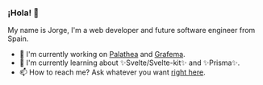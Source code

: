 ### ¡Hola! 👋
My name is Jorge, I'm a web developer and future software engineer from Spain.
- 🔭 I'm currently working on [Palathea](https://palathea.com) and [Grafema](https://beta.grafema.app/).
- 🌱 I'm currently learning about ✨Svelte/Svelte-kit✨ and ✨Prisma✨.
- 📫 How to reach me? Ask whatever you want [right here](https://github.com/abnazhor/abnazhor/issues).

<!--
**abnazhor/abnazhor** is a ✨ _special_ ✨ repository because its `README.md` (this file) appears on your GitHub profile.

Here are some ideas to get you started:

- 🔭 I’m currently working on...
- 🌱 I’m currently learning ...
- 🤔 I’m looking for help with ...
- 💬 Ask me...
- 📫 How to reach me...
- 😄 Pronouns: ...
- ⚡ Fun fact: ...
-->
